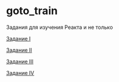 # goto_train
Задания для изучения Реакта и не только

[Задание I](https://github.com/thronfolger/goto_train/blob/master/mission_i.md)

[Задание II](https://github.com/thronfolger/goto_train/blob/master/mission_ii.md)

[Задание III](https://github.com/thronfolger/goto_train/blob/master/mission_iii.md)

[Задание IV](https://github.com/thronfolger/goto_train/blob/master/mission_iv.md)
